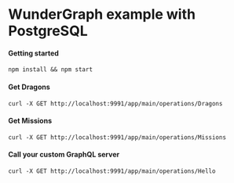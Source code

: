 # WunderGraph example with PostgreSQL

#### Getting started
```shell
npm install && npm start
```

#### Get Dragons
```shell
curl -X GET http://localhost:9991/app/main/operations/Dragons
```

#### Get Missions
```shell
curl -X GET http://localhost:9991/app/main/operations/Missions
```

#### Call your custom GraphQL server
```shell
curl -X GET http://localhost:9991/app/main/operations/Hello
```

